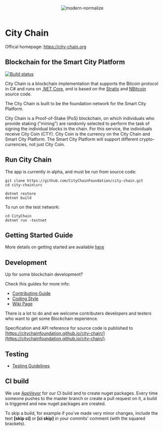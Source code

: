 <div align="center">
	<br>
  <img src="https://city-chain.org/images/logo/city-chain-gold-100x.png" alt="modern-normalize">
	<br>
	<br>
</div>

City Chain
===============

Offical homepage:
https://city-chain.org

Blockchain for the Smart City Platform
----------------------------

[![Build status][1]][2]

[1]: https://ci.appveyor.com/api/projects/status/xs9789ye8ulu29j3/branch/citychain?svg=true
[2]: https://ci.appveyor.com/project/citychain/city-chain

City Chain is a blockchain implementation that supports the Bitcoin protocol in C# and runs on [.NET Core](https://dotnet.github.io/), and is based on the [Stratis](https://github.com/stratisproject) and [NBitcoin](https://github.com/MetacoSA/NBitcoin) source code.

The City Chain is built to be the foundation network for the Smart City Platform.

City Chain is a Proof-of-Stake (PoS) blockchain, on which individuals who provide staking ("mining") are randomly selected to perform the 
task of signing the individual blocks in the chain. For this service, the individuals receive City Coin (CTY). City Coin is the currency on the 
City Chain and Smart City Platform. The Smart City Platform will support different crypto-currencies, not just City Coin.

Run City Chain
------------------

The app is currently in alpha, and must be run from source code:

```
git clone https://github.com/CityChainFoundation/city-chain.git
cd city-chain\src

dotnet restore
dotnet build
```

To run on the test network:
```
cd CityChain
dotnet run -testnet
```

Getting Started Guide
-----------
More details on getting started are available [here](Documentation/getting-started.md)

Development
-----------
Up for some blockchain development?

Check this guides for more info:
* [Contributing Guide](Documentation/contributing.md)
* [Coding Style](Documentation/coding-style.md)
* [Wiki Page](https://stratisplatform.atlassian.net/wiki/spaces/WIKI/overview)

There is a lot to do and we welcome contributers developers and testers who want to get some Blockchain experience.

Specification and API reference for source code is published to [https://citychainfoundation.github.io/city-chain/](https://citychainfoundation.github.io/city-chain/).

Testing
-------
* [Testing Guidelines](Documentation/testing-guidelines.md)

CI build
-----------

We use [AppVeyor](https://www.appveyor.com/) for our CI build and to create nuget packages.
Every time someone pushes to the master branch or create a pull request on it, a build is triggered and new nuget packages are created.

To skip a build, for example if you've made very minor changes, include the text **[skip ci]** or **[ci skip]** in your commits' comment (with the squared brackets).
